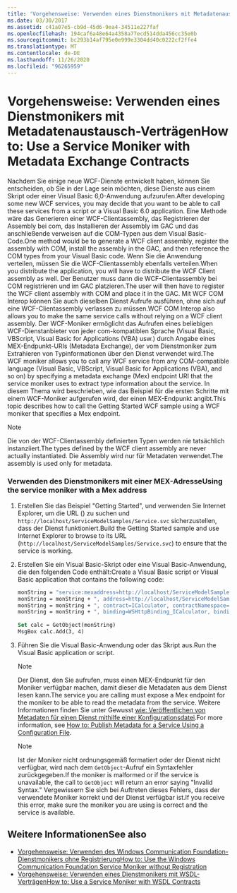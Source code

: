 ```yaml
---
title: 'Vorgehensweise: Verwenden eines Dienstmonikers mit Metadatenaustausch-Verträgen'
ms.date: 03/30/2017
ms.assetid: c41a07e5-cb9d-45d6-9ea4-34511e227faf
ms.openlocfilehash: 194caf6a48e64a4358a77ecd514dda456cc35e0b
ms.sourcegitcommit: bc293b14af795e0e999e3304dd40c0222cf2ffe4
ms.translationtype: MT
ms.contentlocale: de-DE
ms.lasthandoff: 11/26/2020
ms.locfileid: "96265959"
---
```

# <a name="how-to-use-a-service-moniker-with-metadata-exchange-contracts"></a><span data-ttu-id="1cbab-102">Vorgehensweise: Verwenden eines Dienstmonikers mit Metadatenaustausch-Verträgen</span><span class="sxs-lookup"><span data-stu-id="1cbab-102">How to: Use a Service Moniker with Metadata Exchange Contracts</span></span>

<span data-ttu-id="1cbab-103">Nachdem Sie einige neue WCF-Dienste entwickelt haben, können Sie entscheiden, ob Sie in der Lage sein möchten, diese Dienste aus einem Skript oder einer Visual Basic 6,0-Anwendung aufzurufen.</span><span class="sxs-lookup"><span data-stu-id="1cbab-103">After developing some new WCF services, you may decide that you want to be able to call these services from a script or a Visual Basic 6.0 application.</span></span> <span data-ttu-id="1cbab-104">Eine Methode wäre das Generieren einer WCF-Clientassembly, das Registrieren der Assembly bei com, das Installieren der Assembly im GAC und das anschließende verweisen auf die COM-Typen aus dem Visual Basic-Code.</span><span class="sxs-lookup"><span data-stu-id="1cbab-104">One method would be to generate a WCF client assembly, register the assembly with COM, install the assembly in the GAC, and then reference the COM types from your Visual Basic code.</span></span> <span data-ttu-id="1cbab-105">Wenn Sie die Anwendung verteilen, müssen Sie die WCF-Clientassembly ebenfalls verteilen.</span><span class="sxs-lookup"><span data-stu-id="1cbab-105">When you distribute the application, you will have to distribute the WCF Client assembly as well.</span></span> <span data-ttu-id="1cbab-106">Der Benutzer muss dann die WCF-Clientassembly bei COM registrieren und im GAC platzieren.</span><span class="sxs-lookup"><span data-stu-id="1cbab-106">The user will then have to register the WCF client assembly with COM and place it in the GAC.</span></span> <span data-ttu-id="1cbab-107">Mit WCF COM Interop können Sie auch dieselben Dienst Aufrufe ausführen, ohne sich auf eine WCF-Clientassembly verlassen zu müssen.</span><span class="sxs-lookup"><span data-stu-id="1cbab-107">WCF COM Interop also allows you to make the same service calls without relying on a WCF client assembly.</span></span> <span data-ttu-id="1cbab-108">Der WCF-Moniker ermöglicht das Aufrufen eines beliebigen WCF-Dienstanbieter von jeder com-kompatiblen Sprache (Visual Basic, VBScript, Visual Basic for Applications (VBA) usw.) durch Angabe eines MEX-Endpunkt-URIs (Metadata Exchange), der vom Dienstmoniker zum Extrahieren von Typinformationen über den Dienst verwendet wird.</span><span class="sxs-lookup"><span data-stu-id="1cbab-108">The WCF moniker allows you to call any WCF service from any COM-compatible language (Visual Basic, VBScript, Visual Basic for Applications (VBA), and so on) by specifying a metadata exchange (Mex) endpoint URI that the service moniker uses to extract type information about the service.</span></span> <span data-ttu-id="1cbab-109">In diesem Thema wird beschrieben, wie das Beispiel für die ersten Schritte mit einem WCF-Moniker aufgerufen wird, der einen MEX-Endpunkt angibt.</span><span class="sxs-lookup"><span data-stu-id="1cbab-109">This topic describes how to call the Getting Started WCF sample using a WCF moniker that specifies a Mex endpoint.</span></span>  
  
> [!NOTE]
> <span data-ttu-id="1cbab-110">Die von der WCF-Clientassembly definierten Typen werden nie tatsächlich instanziiert.</span><span class="sxs-lookup"><span data-stu-id="1cbab-110">The types defined by the WCF client assembly are never actually instantiated.</span></span> <span data-ttu-id="1cbab-111">Die Assembly wird nur für Metadaten verwendet.</span><span class="sxs-lookup"><span data-stu-id="1cbab-111">The assembly is used only for metadata.</span></span>  
  
### <a name="using-the-service-moniker-with-a-mex-address"></a><span data-ttu-id="1cbab-112">Verwenden des Dienstmonikers mit einer MEX-Adresse</span><span class="sxs-lookup"><span data-stu-id="1cbab-112">Using the service moniker with a Mex address</span></span>  
  
1. <span data-ttu-id="1cbab-113">Erstellen Sie das Beispiel "Getting Started", und verwenden Sie Internet Explorer, um die URL () zu suchen und `http://localhost/ServiceModelSamples/Service.svc` sicherzustellen, dass der Dienst funktioniert.</span><span class="sxs-lookup"><span data-stu-id="1cbab-113">Build the Getting Started sample and use Internet Explorer to browse to its URL (`http://localhost/ServiceModelSamples/Service.svc`) to ensure that the service is working.</span></span>  
  
2. <span data-ttu-id="1cbab-114">Erstellen Sie ein Visual Basic-Skript oder eine Visual Basic-Anwendung, die den folgenden Code enthält:</span><span class="sxs-lookup"><span data-stu-id="1cbab-114">Create a Visual Basic script or Visual Basic application that contains the following code:</span></span>  
  
    ```vb
    monString = "service:mexaddress=http://localhost/ServiceModelSamples/Service.svc/MEX"  
    monString = monString + ", address=http://localhost/ServiceModelSamples/Service.svc"  
    monString = monString + ", contract=ICalculator, contractNamespace=http://Microsoft.ServiceModel.Samples"  
    monString = monString + ", binding=WSHttpBinding_ICalculator, bindingNamespace=http://Microsoft.ServiceModel.Samples"  
  
    Set calc = GetObject(monString)  
    MsgBox calc.Add(3, 4)  
    ```  
  
3. <span data-ttu-id="1cbab-115">Führen Sie die Visual Basic-Anwendung oder das Skript aus.</span><span class="sxs-lookup"><span data-stu-id="1cbab-115">Run the Visual Basic application or script.</span></span>  
  
    > [!NOTE]
    > <span data-ttu-id="1cbab-116">Der Dienst, den Sie aufrufen, muss einen MEX-Endpunkt für den Moniker verfügbar machen, damit dieser die Metadaten aus dem Dienst lesen kann.</span><span class="sxs-lookup"><span data-stu-id="1cbab-116">The service you are calling must expose a Mex endpoint for the moniker to be able to read the metadata from the service.</span></span> <span data-ttu-id="1cbab-117">Weitere Informationen finden Sie unter Gewusst [wie: Veröffentlichen von Metadaten für einen Dienst mithilfe einer Konfigurationsdatei](how-to-publish-metadata-for-a-service-using-a-configuration-file.md).</span><span class="sxs-lookup"><span data-stu-id="1cbab-117">For more information, see [How to: Publish Metadata for a Service Using a Configuration File](how-to-publish-metadata-for-a-service-using-a-configuration-file.md).</span></span>  
  
    > [!NOTE]
    > <span data-ttu-id="1cbab-118">Ist der Moniker nicht ordnungsgemäß formatiert oder der Dienst nicht verfügbar, wird nach dem `GetObject`-Aufruf ein Syntaxfehler zurückgegeben.</span><span class="sxs-lookup"><span data-stu-id="1cbab-118">If the moniker is malformed or if the service is unavailable, the call to `GetObject` will return an error saying "Invalid Syntax."</span></span>  <span data-ttu-id="1cbab-119">Vergewissern Sie sich bei Auftreten dieses Fehlers, dass der verwendete Moniker korrekt und der Dienst verfügbar ist.</span><span class="sxs-lookup"><span data-stu-id="1cbab-119">If you receive this error, make sure the moniker you are using is correct and the service is available.</span></span>  
  
## <a name="see-also"></a><span data-ttu-id="1cbab-120">Weitere Informationen</span><span class="sxs-lookup"><span data-stu-id="1cbab-120">See also</span></span>

- [<span data-ttu-id="1cbab-121">Vorgehensweise: Verwenden des Windows Communication Foundation-Dienstmonikers ohne Registrierung</span><span class="sxs-lookup"><span data-stu-id="1cbab-121">How to: Use the Windows Communication Foundation Service Moniker without Registration</span></span>](use-the-wcf-service-moniker-without-registration.md)
- [<span data-ttu-id="1cbab-122">Vorgehensweise: Verwenden eines Dienstmonikers mit WSDL-Verträgen</span><span class="sxs-lookup"><span data-stu-id="1cbab-122">How to: Use a Service Moniker with WSDL Contracts</span></span>](how-to-use-a-service-moniker-with-wsdl-contracts.md)
